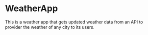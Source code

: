 # WeatherApp
This is a weather app that gets updated weather data from an API to provider the weather of any city to its users.
